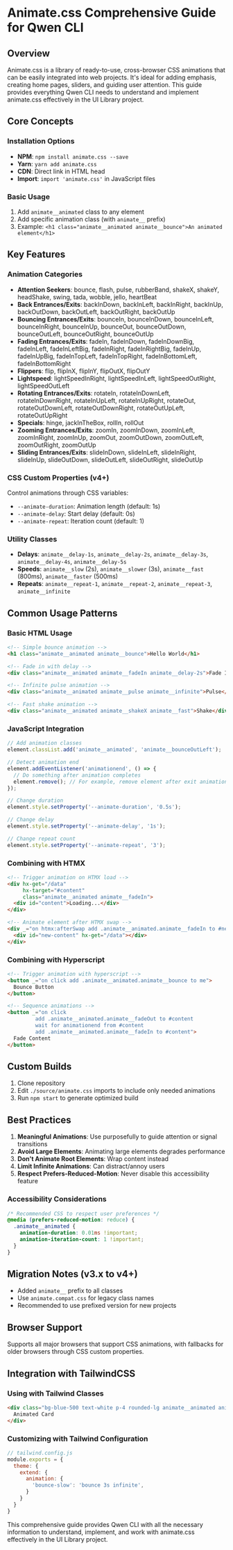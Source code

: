 # Animate.css Comprehensive Guide for Qwen CLI

## Overview
Animate.css is a library of ready-to-use, cross-browser CSS animations that can be easily integrated into web projects. It's ideal for adding emphasis, creating home pages, sliders, and guiding user attention. This guide provides everything Qwen CLI needs to understand and implement animate.css effectively in the UI Library project.

## Core Concepts

### Installation Options
- **NPM**: `npm install animate.css --save`
- **Yarn**: `yarn add animate.css`
- **CDN**: Direct link in HTML head
- **Import**: `import 'animate.css'` in JavaScript files

### Basic Usage
1. Add `animate__animated` class to any element
2. Add specific animation class (with `animate__` prefix)
3. Example: `<h1 class="animate__animated animate__bounce">An animated element</h1>`

## Key Features

### Animation Categories
- **Attention Seekers**: bounce, flash, pulse, rubberBand, shakeX, shakeY, headShake, swing, tada, wobble, jello, heartBeat
- **Back Entrances/Exits**: backInDown, backInLeft, backInRight, backInUp, backOutDown, backOutLeft, backOutRight, backOutUp
- **Bouncing Entrances/Exits**: bounceIn, bounceInDown, bounceInLeft, bounceInRight, bounceInUp, bounceOut, bounceOutDown, bounceOutLeft, bounceOutRight, bounceOutUp
- **Fading Entrances/Exits**: fadeIn, fadeInDown, fadeInDownBig, fadeInLeft, fadeInLeftBig, fadeInRight, fadeInRightBig, fadeInUp, fadeInUpBig, fadeInTopLeft, fadeInTopRight, fadeInBottomLeft, fadeInBottomRight
- **Flippers**: flip, flipInX, flipInY, flipOutX, flipOutY
- **Lightspeed**: lightSpeedInRight, lightSpeedInLeft, lightSpeedOutRight, lightSpeedOutLeft
- **Rotating Entrances/Exits**: rotateIn, rotateInDownLeft, rotateInDownRight, rotateInUpLeft, rotateInUpRight, rotateOut, rotateOutDownLeft, rotateOutDownRight, rotateOutUpLeft, rotateOutUpRight
- **Specials**: hinge, jackInTheBox, rollIn, rollOut
- **Zooming Entrances/Exits**: zoomIn, zoomInDown, zoomInLeft, zoomInRight, zoomInUp, zoomOut, zoomOutDown, zoomOutLeft, zoomOutRight, zoomOutUp
- **Sliding Entrances/Exits**: slideInDown, slideInLeft, slideInRight, slideInUp, slideOutDown, slideOutLeft, slideOutRight, slideOutUp

### CSS Custom Properties (v4+)
Control animations through CSS variables:
- `--animate-duration`: Animation length (default: 1s)
- `--animate-delay`: Start delay (default: 0s)
- `--animate-repeat`: Iteration count (default: 1)

### Utility Classes
- **Delays**: `animate__delay-1s`, `animate__delay-2s`, `animate__delay-3s`, `animate__delay-4s`, `animate__delay-5s`
- **Speeds**: `animate__slow` (2s), `animate__slower` (3s), `animate__fast` (800ms), `animate__faster` (500ms)
- **Repeats**: `animate__repeat-1`, `animate__repeat-2`, `animate__repeat-3`, `animate__infinite`

## Common Usage Patterns

### Basic HTML Usage
```html
<!-- Simple bounce animation -->
<h1 class="animate__animated animate__bounce">Hello World</h1>

<!-- Fade in with delay -->
<div class="animate__animated animate__fadeIn animate__delay-2s">Fade In</div>

<!-- Infinite pulse animation -->
<div class="animate__animated animate__pulse animate__infinite">Pulse</div>

<!-- Fast shake animation -->
<div class="animate__animated animate__shakeX animate__fast">Shake</div>
```

### JavaScript Integration
```javascript
// Add animation classes
element.classList.add('animate__animated', 'animate__bounceOutLeft');

// Detect animation end
element.addEventListener('animationend', () => {
  // Do something after animation completes
  element.remove(); // For example, remove element after exit animation
});

// Change duration
element.style.setProperty('--animate-duration', '0.5s');

// Change delay
element.style.setProperty('--animate-delay', '1s');

// Change repeat count
element.style.setProperty('--animate-repeat', '3');
```

### Combining with HTMX
```html
<!-- Trigger animation on HTMX load -->
<div hx-get="/data" 
     hx-target="#content"
     class="animate__animated animate__fadeIn">
  <div id="content">Loading...</div>
</div>

<!-- Animate element after HTMX swap -->
<div _="on htmx:afterSwap add .animate__animated.animate__fadeIn to #new-content">
  <div id="new-content" hx-get="/data"></div>
</div>
```

### Combining with Hyperscript
```html
<!-- Trigger animation with hyperscript -->
<button _="on click add .animate__animated.animate__bounce to me">
  Bounce Button
</button>

<!-- Sequence animations -->
<button _="on click 
         add .animate__animated.animate__fadeOut to #content 
         wait for animationend from #content 
         add .animate__animated.animate__fadeIn to #content">
  Fade Content
</button>
```

## Custom Builds

1. Clone repository
2. Edit `./source/animate.css` imports to include only needed animations
3. Run `npm start` to generate optimized build

## Best Practices

1. **Meaningful Animations**: Use purposefully to guide attention or signal transitions
2. **Avoid Large Elements**: Animating large elements degrades performance
3. **Don't Animate Root Elements**: Wrap content instead
4. **Limit Infinite Animations**: Can distract/annoy users
5. **Respect Prefers-Reduced-Motion**: Never disable this accessibility feature

### Accessibility Considerations
```css
/* Recommended CSS to respect user preferences */
@media (prefers-reduced-motion: reduce) {
  .animate__animated {
    animation-duration: 0.01ms !important;
    animation-iteration-count: 1 !important;
  }
}
```

## Migration Notes (v3.x to v4+)
- Added `animate__` prefix to all classes
- Use `animate.compat.css` for legacy class names
- Recommended to use prefixed version for new projects

## Browser Support
Supports all major browsers that support CSS animations, with fallbacks for older browsers through CSS custom properties.

## Integration with TailwindCSS

### Using with Tailwind Classes
```html
<div class="bg-blue-500 text-white p-4 rounded-lg animate__animated animate__fadeIn animate__delay-1s">
  Animated Card
</div>
```

### Customizing with Tailwind Configuration
```javascript
// tailwind.config.js
module.exports = {
  theme: {
    extend: {
      animation: {
        'bounce-slow': 'bounce 3s infinite',
      }
    }
  }
}
```

This comprehensive guide provides Qwen CLI with all the necessary information to understand, implement, and work with animate.css effectively in the UI Library project.